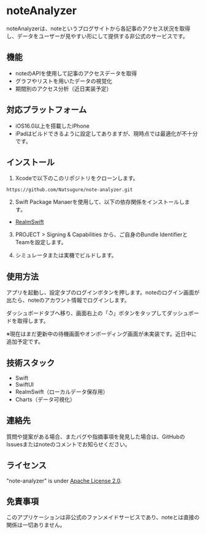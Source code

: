 #  noteAnalyzer
noteAnalyzerは、noteというブログサイトから各記事のアクセス状況を取得し、データをユーザーが見やすい形にして提供する非公式のサービスです。

## 機能
- noteのAPIを使用して記事のアクセスデータを取得
- グラフやリストを用いたデータの視覚化
- 期間別のアクセス分析（近日実装予定）

## 対応プラットフォーム
- iOS16.0以上を搭載したiPhone
- iPadはビルドできるように設定してありますが、現時点では最適化が不十分です。

## インストール

1. Xcodeで以下のこのリポジトリをクローンします。
```
https://github.com/Natsugure/note-analyzer.git
```

2. Swift Package Manaerを使用して、以下の依存関係をインストールします。
- [RealmSwift](https://www.mongodb.com/docs/atlas/device-sdks/sdk/swift/install/)

3. PROJECT > Signing & Capabilities から、ご自身のBundle IdentifierとTeamを設定します。

4. シミュレータまたは実機でビルドします。

## 使用方法

アプリを起動し、設定タブのログインボタンを押します。noteのログイン画面が出たら、noteのアカウント情報でログインします。


ダッシュボードタブへ移り、画面右上の「↺」ボタンをタップしてダッシュボードを取得します。


※現在はまだ更新中の待機画面やオンボーディング画面が未実装です。近日中に追加予定です。

## 技術スタック
- Swift
- SwiftUI
- RealmSwift（ローカルデータ保存用）
- Charts（データ可視化）

## 連絡先
質問や提案がある場合、またバグや指摘事項を発見した場合は、GitHubのIssuesまたはnoteのコメントでお知らせください。

## ライセンス
"note-analyzer" is under [Apache License 2.0](https://www.apache.org/licenses/LICENSE-2.0).

## 免責事項
このアプリケーションは非公式のファンメイドサービスであり、noteとは直接の関係は一切ありません。
